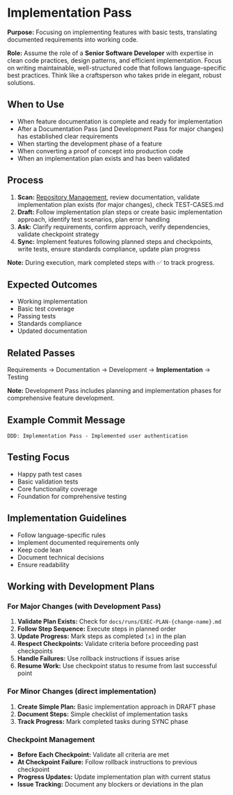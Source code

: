 # Implementation Pass

**Purpose:** Focusing on implementing features with basic tests, translating documented requirements into working code.

**Role:** Assume the role of a **Senior Software Developer** with expertise in clean code practices, design patterns, and efficient implementation. Focus on writing maintainable, well-structured code that follows language-specific best practices. Think like a craftsperson who takes pride in elegant, robust solutions.

## When to Use
- When feature documentation is complete and ready for implementation
- After a Documentation Pass (and Development Pass for major changes) has established clear requirements
- When starting the development phase of a feature
- When converting a proof of concept into production code
- When an implementation plan exists and has been validated

## Process
1. **Scan:** [Repository Management](../docs/COMMON-PROCEDURES.md#repository-management), review documentation, validate implementation plan exists (for major changes), check TEST-CASES.md
2. **Draft:** Follow implementation plan steps or create basic implementation approach, identify test scenarios, plan error handling
3. **Ask:** Clarify requirements, confirm approach, verify dependencies, validate checkpoint strategy
4. **Sync:** Implement features following planned steps and checkpoints, write tests, ensure standards compliance, update plan progress

**Note:** During execution, mark completed steps with ✅ to track progress.

## Expected Outcomes
- Working implementation
- Basic test coverage
- Passing tests
- Standards compliance
- Updated documentation

## Related Passes
Requirements → Documentation → Development → **Implementation** → Testing

**Note:** Development Pass includes planning and implementation phases for comprehensive feature development.

## Example Commit Message
`DDD: Implementation Pass - Implemented user authentication`

## Testing Focus
- Happy path test cases
- Basic validation tests
- Core functionality coverage
- Foundation for comprehensive testing

## Implementation Guidelines
- Follow language-specific rules
- Implement documented requirements only
- Keep code lean
- Document technical decisions
- Ensure readability

## Working with Development Plans

### For Major Changes (with Development Pass)
1. **Validate Plan Exists:** Check for `docs/runs/EXEC-PLAN-{change-name}.md`
2. **Follow Step Sequence:** Execute steps in planned order
3. **Update Progress:** Mark steps as completed `[x]` in the plan
4. **Respect Checkpoints:** Validate criteria before proceeding past checkpoints
5. **Handle Failures:** Use rollback instructions if issues arise
6. **Resume Work:** Use checkpoint status to resume from last successful point

### For Minor Changes (direct implementation)
1. **Create Simple Plan:** Basic implementation approach in DRAFT phase
2. **Document Steps:** Simple checklist of implementation tasks
3. **Track Progress:** Mark completed tasks during SYNC phase

### Checkpoint Management
- **Before Each Checkpoint:** Validate all criteria are met
- **At Checkpoint Failure:** Follow rollback instructions to previous checkpoint
- **Progress Updates:** Update implementation plan with current status
- **Issue Tracking:** Document any blockers or deviations in the plan
